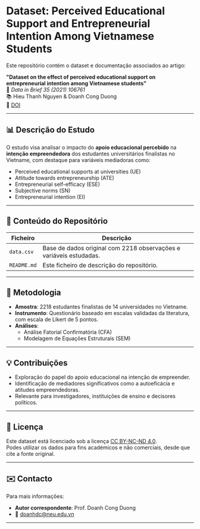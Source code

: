 # Dataset: Perceived Educational Support and Entrepreneurial Intention Among Vietnamese Students

Este repositório contém o dataset e documentação associados ao artigo:

**"Dataset on the effect of perceived educational support on entrepreneurial intention among Vietnamese students"**  
📄 *Data in Brief 35 (2021) 106761*  
📚 Hieu Thanh Nguyen & Doanh Cong Duong  
🔗 [DOI](https://doi.org/10.1016/j.dib.2021.106761)

---

## 📊 Descrição do Estudo

O estudo visa analisar o impacto do **apoio educacional percebido** na **intenção empreendedora** dos estudantes universitários finalistas no Vietname, com destaque para variáveis mediadoras como:

- Perceived educational supports at universities (UE)
- Attitude towards entrepreneurship (ATE)
- Entrepreneurial self-efficacy (ESE)
- Subjective norms (SN)
- Entrepreneurial intention (EI)

---

## 📁 Conteúdo do Repositório

| Ficheiro           | Descrição                                                                 |
|--------------------|---------------------------------------------------------------------------|
| `data.csv`         | Base de dados original com 2218 observações e variáveis estudadas.        |
| `README.md`        | Este ficheiro de descrição do repositório.                                |

---

## 🧪 Metodologia

- **Amostra**: 2218 estudantes finalistas de 14 universidades no Vietname.
- **Instrumento**: Questionário baseado em escalas validadas da literatura, com escala de Likert de 5 pontos.
- **Análises**:
  - Análise Fatorial Confirmatória (CFA)
  - Modelagem de Equações Estruturais (SEM)


---

## 💡 Contribuições

- Exploração do papel do apoio educacional na intenção de empreender.
- Identificação de mediadores significativos como a autoeficácia e atitudes empreendedoras.
- Relevante para investigadores, instituições de ensino e decisores políticos.

---

## 📜 Licença

Este dataset está licenciado sob a licença [CC BY-NC-ND 4.0](http://creativecommons.org/licenses/by-nc-nd/4.0/).  
Podes utilizar os dados para fins académicos e não comerciais, desde que cite a fonte original.

---

## ✉️ Contacto

Para mais informações:

- **Autor correspondente**: Prof. Doanh Cong Duong  
- 📧 [doanhdc@neu.edu.vn](mailto:doanhdc@neu.edu.vn)

---

